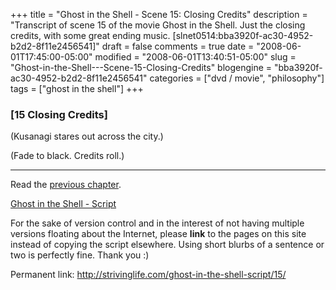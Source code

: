 +++
title = "Ghost in the Shell - Scene 15: Closing Credits"
description = "Transcript of scene 15 of the movie Ghost in the Shell. Just the closing credits, with some great ending music. [slnet0514:bba3920f-ac30-4952-b2d2-8f11e2456541]"
draft = false
comments = true
date = "2008-06-01T17:45:00-05:00"
modified = "2008-06-01T13:40:51-05:00"
slug = "Ghost-in-the-Shell---Scene-15-Closing-Credits"
blogengine = "bba3920f-ac30-4952-b2d2-8f11e2456541"
categories = ["dvd / movie", "philosophy"]
tags = ["ghost in the shell"]
+++

<h3>[15 Closing Credits]</h3>
<p>
(Kusanagi stares out across the city.) 
</p>
<p>
(Fade to black. Credits roll.) 
</p>
<hr />
<p>
Read the <a href="/ghost-in-the-shell-script/14/">previous chapter</a>. 
</p>
<p>
<a href="/ghost-in-the-shell-script/">Ghost in the Shell - Script</a> 
</p>
<div class="tip">
<p>
For the sake of version control and in the interest of not having multiple versions floating about the Internet, please <strong>link</strong> to the pages on this site instead of copying the script elsewhere. Using short blurbs of a sentence or two is perfectly fine. Thank you :) 
</p>
<p>
Permanent link: <a href="/ghost-in-the-shell-script/15/">http://strivinglife.com/ghost-in-the-shell-script/15/</a> 
</p>
</div>

